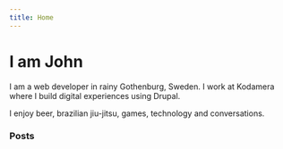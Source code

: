 ```yaml
---
title: Home
---
```


# I am John

I am a web developer in rainy Gothenburg, Sweden. I work at Kodamera where I build digital experiences using Drupal.

I enjoy beer, brazilian jiu-jitsu, games, technology and conversations.

### Posts
